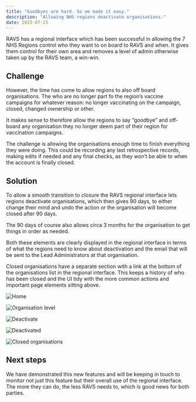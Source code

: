 ```yaml
---
title: "Goodbyes are hard. So we made it easy."
description: "Allowing NHS regions deactivate organisations."
date: 2025-07-15
---
```


RAVS has a regional interface which has been successful in allowing the 7 NHS Regions control who they want to on board to RAVS and when. It gives them control for their own area and removes a level of admin otherwise taken up by the RAVS team, a win-win.

## Challenge
However, the time has come to allow regions to also off board organisations. The who are no longer part fo the region’s vaccine campaigns for whatever reason: no longer vaccinating on the campaign, closed, changed ownership or other.

It makes sense to therefore allow the regions to say “goodbye” and off-board any organisation they no longer deem part of their region for vaccination campaigns.

The challenge is allowing the organisations enough time to finish everything they were doing. This could be recording any last retrospective records, making edits if needed and any final checks, as they won’t be able to when the account is finally closed.


## Solution

To allow a smooth transition to closure the RAVS regional interface lets regions deactivate organisations, which then gives 90 days, to either change their mind and undo the action or the organisation will become closed after 90 days.

The 90 days of course also allows circa 3 months for the organisation to get things in order as needed. 

Both these elements are clearly displayed in the regional interface in terms of what the regions need to know about deactivation and the email that will be sent to the Lead Administrators at that organisation.

Closed organisations have a separate section with a link at the bottom of the organisations list in the regional interface. This keeps a history of who has been closed and the UI tidy with the more common actions and important page elements sitting above.

![Home](regional-interface-home1.png)

![Organisation level](regional-interface-org-level.png)

![Deactivate](regional-interface-deactivate.png)

![Deactivated](regional-interface-deactivated-org.png)

![Closed organisations](regional-interface-closed-orgs.png)


## Next steps
We have demonstrated this new features and will be keeping in touch to monitor not just this feature but their overall use of the regional interface. The more they can do, the less RAVS needs to, which is good news for both parties.
